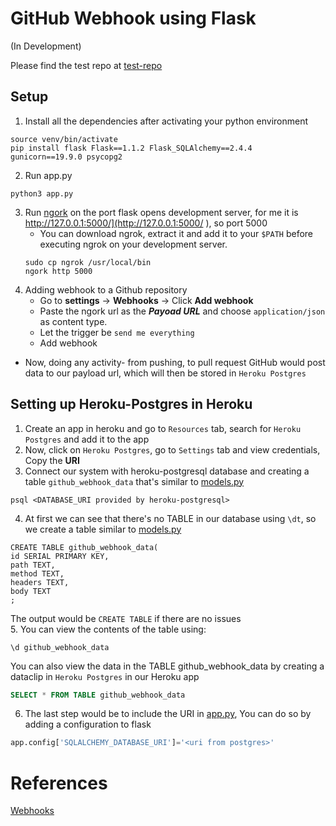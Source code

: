 # GitHub Webhook using Flask
(In Development)

Please find the test repo at [test-repo](https://github.com/BlankRiser/test-repo)

## Setup

1. Install all the dependencies after activating your python environment
```
source venv/bin/activate
pip install flask Flask==1.1.2 Flask_SQLAlchemy==2.4.4 gunicorn==19.9.0 psycopg2
```

2. Run app.py
```
python3 app.py
```

3. Run [ngork](https://ngrok.com/download) on the port flask opens development server, for me it is http://127.0.0.1:5000/](http://127.0.0.1:5000/ ), so port 5000
    - You can download ngrok, extract it and add it to your `$PATH` before executing ngrok on your development server.
    ```
    sudo cp ngrok /usr/local/bin
    ngork http 5000
    ```
4. Adding webhook to a Github repository
    - Go to **settings** -> **Webhooks** -> Click **Add webhook**
    - Paste the ngork url as the ***Payoad URL*** and choose `application/json` as content type. 
    - Let the trigger be `send me everything`
    - Add webhook
- Now, doing any activity- from pushing, to pull request GitHub would post data to our payload url, which will then be stored in `Heroku Postgres` 


## Setting up Heroku-Postgres in Heroku

1. Create an app in heroku and go to `Resources` tab, search for `Heroku Postgres` and add it to the app
2. Now, click on `Heroku Postgres`, go to `Settings` tab and view credentials, Copy the **URI**
3. Connect our system with heroku-postgresql database and creating a table `github_webhook_data` that's similar to [models.py](models.py)
```
psql <DATABASE_URI provided by heroku-postgresql>
```
4. At first we can see that there's no TABLE in our database using `\dt`, so we create a table similar to [models.py](models.py)
```
CREATE TABLE github_webhook_data(
id SERIAL PRIMARY KEY,
path TEXT,
method TEXT,
headers TEXT,
body TEXT
;
```
The output would be `CREATE TABLE` if there are no issues <br />
5. You can view the contents of the table using:
```
\d github_webhook_data
```
You can also view the data in the TABLE github_webhook_data by creating a dataclip in `Heroku Postgres` in our Heroku app
```sql
SELECT * FROM TABLE github_webhook_data
```

6. The last step would be to include the URI in [app.py](app.py), You can do so by adding a configuration to flask

```python
app.config['SQLALCHEMY_DATABASE_URI']='<uri from postgres>'
```

# References

[Webhooks](https://docs.github.com/en/free-pro-team@latest/developers/webhooks-and-events/about-webhooks)
